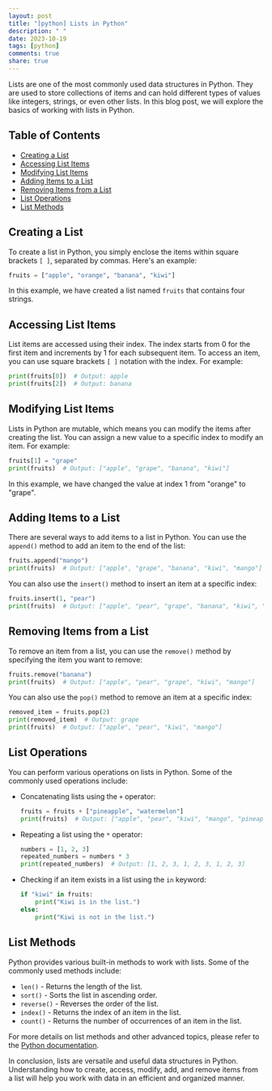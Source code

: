 ```yaml
---
layout: post
title: "[python] Lists in Python"
description: " "
date: 2023-10-19
tags: [python]
comments: true
share: true
---
```


Lists are one of the most commonly used data structures in Python. They are used to store collections of items and can hold different types of values like integers, strings, or even other lists. In this blog post, we will explore the basics of working with lists in Python.

## Table of Contents
- [Creating a List](#creating-a-list)
- [Accessing List Items](#accessing-list-items)
- [Modifying List Items](#modifying-list-items)
- [Adding Items to a List](#adding-items-to-a-list)
- [Removing Items from a List](#removing-items-from-a-list)
- [List Operations](#list-operations)
- [List Methods](#list-methods)

## Creating a List

To create a list in Python, you simply enclose the items within square brackets `[ ]`, separated by commas. Here's an example:

```python
fruits = ["apple", "orange", "banana", "kiwi"]
```

In this example, we have created a list named `fruits` that contains four strings.

## Accessing List Items

List items are accessed using their index. The index starts from 0 for the first item and increments by 1 for each subsequent item. To access an item, you can use square brackets `[ ]` notation with the index. For example:

```python
print(fruits[0])  # Output: apple
print(fruits[2])  # Output: banana
```

## Modifying List Items

Lists in Python are mutable, which means you can modify the items after creating the list. You can assign a new value to a specific index to modify an item. For example:

```python
fruits[1] = "grape"
print(fruits)  # Output: ["apple", "grape", "banana", "kiwi"]
```

In this example, we have changed the value at index 1 from "orange" to "grape".

## Adding Items to a List

There are several ways to add items to a list in Python. You can use the `append()` method to add an item to the end of the list:

```python
fruits.append("mango")
print(fruits)  # Output: ["apple", "grape", "banana", "kiwi", "mango"]
```

You can also use the `insert()` method to insert an item at a specific index:

```python
fruits.insert(1, "pear")
print(fruits)  # Output: ["apple", "pear", "grape", "banana", "kiwi", "mango"]
```

## Removing Items from a List

To remove an item from a list, you can use the `remove()` method by specifying the item you want to remove:

```python
fruits.remove("banana")
print(fruits)  # Output: ["apple", "pear", "grape", "kiwi", "mango"]
```

You can also use the `pop()` method to remove an item at a specific index:

```python
removed_item = fruits.pop(2)
print(removed_item)  # Output: grape
print(fruits)  # Output: ["apple", "pear", "kiwi", "mango"]
```

## List Operations

You can perform various operations on lists in Python. Some of the commonly used operations include:

- Concatenating lists using the `+` operator:
  
  ```python
  fruits = fruits + ["pineapple", "watermelon"]
  print(fruits)  # Output: ["apple", "pear", "kiwi", "mango", "pineapple", "watermelon"]
  ```

- Repeating a list using the `*` operator:

  ```python
  numbers = [1, 2, 3]
  repeated_numbers = numbers * 3
  print(repeated_numbers)  # Output: [1, 2, 3, 1, 2, 3, 1, 2, 3]
  ```

- Checking if an item exists in a list using the `in` keyword:

  ```python
  if "kiwi" in fruits:
      print("Kiwi is in the list.")
  else:
      print("Kiwi is not in the list.")
  ```

## List Methods

Python provides various built-in methods to work with lists. Some of the commonly used methods include:

- `len()` - Returns the length of the list.
- `sort()` - Sorts the list in ascending order.
- `reverse()` - Reverses the order of the list.
- `index()` - Returns the index of an item in the list.
- `count()` - Returns the number of occurrences of an item in the list.

For more details on list methods and other advanced topics, please refer to the [Python documentation](https://docs.python.org/3/tutorial/datastructures.html#more-on-lists).

In conclusion, lists are versatile and useful data structures in Python. Understanding how to create, access, modify, add, and remove items from a list will help you work with data in an efficient and organized manner.